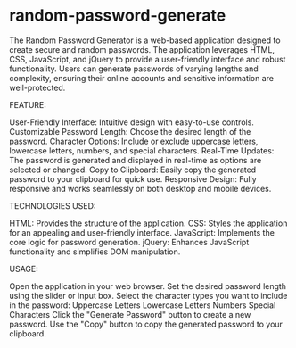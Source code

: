 # random-password-generate
The Random Password Generator is a web-based application designed to create secure and random passwords.
The application leverages HTML, CSS, JavaScript, and jQuery to provide a user-friendly interface and robust functionality. 
Users can generate passwords of varying lengths and complexity, ensuring their online accounts and sensitive information are well-protected.

FEATURE:

User-Friendly Interface: Intuitive design with easy-to-use controls.
Customizable Password Length: Choose the desired length of the password.
Character Options: Include or exclude uppercase letters, lowercase letters, numbers, and special characters.
Real-Time Updates: The password is generated and displayed in real-time as options are selected or changed.
Copy to Clipboard: Easily copy the generated password to your clipboard for quick use.
Responsive Design: Fully responsive and works seamlessly on both desktop and mobile devices.

TECHNOLOGIES USED:

HTML: Provides the structure of the application.
CSS: Styles the application for an appealing and user-friendly interface.
JavaScript: Implements the core logic for password generation.
jQuery: Enhances JavaScript functionality and simplifies DOM manipulation.

USAGE:

Open the application in your web browser.
Set the desired password length using the slider or input box.
Select the character types you want to include in the password:
Uppercase Letters
Lowercase Letters
Numbers
Special Characters
Click the "Generate Password" button to create a new password.
Use the "Copy" button to copy the generated password to your clipboard.
